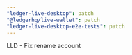 ```yaml
---
"ledger-live-desktop": patch
"@ledgerhq/live-wallet": patch
"ledger-live-desktop-e2e-tests": patch
---
```


LLD - Fix rename account
